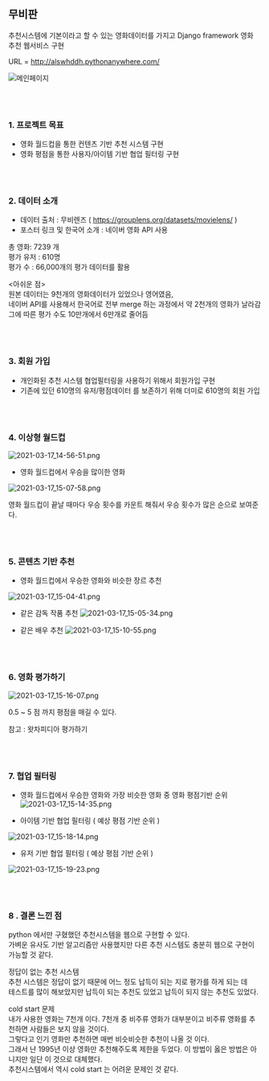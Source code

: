 ## 무비판

추천시스템에 기본이라고 할 수 있는 영화데이터를 가지고 Django framework 영화 추천 웹서비스 구현

URL = http://alswhddh.pythonanywhere.com/

![메인페이지](https://img1.daumcdn.net/thumb/R1280x0/?scode=mtistory2&fname=https%3A%2F%2Fblog.kakaocdn.net%2Fdn%2FUxYhf%2Fbtq0nOrThdD%2FKuegK1xOunv85V7evTP840%2Fimg.png)

<br><br>
### 1. 프로젝트 목표
 - 영화 월드컵을 통한 컨텐츠 기반 추천 시스템 구현
 - 영화 평점을 통한 사용자/아이템 기반 협업 필터링 구현

<br><br>
### 2. 데이터 소개
 - 데이터 출처 : 무비렌즈 ( https://grouplens.org/datasets/movielens/ )
 - 포스터 링크 및 한국어 소개 : 네이버 영화 API 사용
 
 총 영화: 7239 개 <br>
 평가 유저 : 610명 <br>
 평가 수 : 66,000개의 평가 데이터를 활용 <br>
 
 <아쉬운 점><br>
 원본 데이터는 9천개의 영화데이터가 있었으나 영어였음,<br>
 네이버 API를 사용해서 한국어로 전부 merge 하는 과정에서 약 2천개의 영화가 날라감<br>
 그에 따른 평가 수도 10만개에서 6만개로 줄어듬 <br>

<br><br>
### 3. 회원 가입
 - 개인화된 추천 시스템 협업필터링을 사용하기 위해서 회원가입 구현
 - 기존에 있던 610명의 유저/평점데이터 를 보존하기 위해 더미로 610명의 회원 가입

<br><br>
### 4. 이상형 월드컵
 ![2021-03-17_14-56-51.png](attachment:2021-03-17_14-56-51.png)
 
 - 영화 월드컵에서 우승을 많이한 영화
 
 ![2021-03-17_15-07-58.png](attachment:2021-03-17_15-07-58.png)

 영화 월드컵이 끝날 때마다 우승 횟수를 카운트 해줘서 우승 횟수가 많은 순으로 보여준다.
 
<br><br>
### 5. 콘텐츠 기반 추천

 - 영화 월드컵에서 우승한 영화와 비슷한 장르 추천
 
  ![2021-03-17_15-04-41.png](attachment:2021-03-17_15-04-41.png)
 
 - 같은 감독 작품 추천
  ![2021-03-17_15-05-34.png](attachment:2021-03-17_15-05-34.png)
 
 - 같은 배우 추천
  ![2021-03-17_15-10-55.png](attachment:2021-03-17_15-10-55.png)

<br><br> 
### 6. 영화 평가하기
![2021-03-17_15-16-07.png](attachment:2021-03-17_15-16-07.png)

 0.5 ~ 5 점 까지 평점을 매길 수 있다.
 
 참고 : 왓차피디아 평가하기
 
<br><br>
### 7. 협업 필터링 

 - 영화 월드컵에서 우승한 영화와 가장 비슷한 영화 중 영화 평점기반 순위
  ![2021-03-17_15-14-35.png](attachment:2021-03-17_15-14-35.png)
  
 - 아이템 기반 협업 필터링 ( 예상 평점 기반 순위 )
 
  ![2021-03-17_15-18-14.png](attachment:2021-03-17_15-18-14.png)
  
 - 유저 기반 협업 필터링 ( 예상 평점 기반 순위 )
 
 ![2021-03-17_15-19-23.png](attachment:2021-03-17_15-19-23.png)
 
<br><br>
### 8 . 결론 느낀 점

python 에서만 구혔했던 추천시스템을 웹으로 구현할 수 있다.<br>
가벼운 유사도 기반 알고리즘만 사용했지만 다른 추천 시스템도 충분히 웹으로 구현이 가능할 것 같다.<br>
 
정답이 없는 추천 시스템 <br>
추천 시스템은 정답이 없기 때문에 어느 정도 납득이 되는 지로 평가를 하게 되는 데 <br>
테스트를 많이 해보았지만 납득이 되는 추천도 있었고 납득이 되지 않는 추천도 있었다.

cold start 문제 <br>
내가 사용한 영화는 7천개 이다. 7천개 중 비주류 영화가 대부분이고 비주류 영화를 추천하면 사람들은 보지 않을 것이다.<br>
그렇다고 인기 영화만 추천하면 매번 비슷비슷한 추천이 나올 것 이다. <br>
그래서 난 1995년 이상 영화만 추천해주도록 제한을 두었다. 이 방법이 옳은 방법은 아니지만 일단 이 것으로 대체했다.<br>
추천시스템에서 역시 cold start 는 어려운 문제인 것 같다.<br>